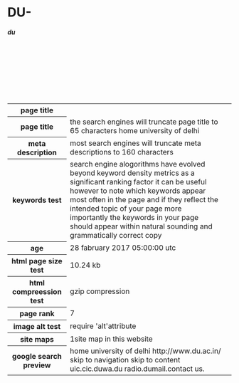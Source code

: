 # DU-
<html>
<body>
<table>
<b><i>du</i></b>
<tr>
<th><b>page title</b></th>
</tr>
<tr>
<th>page title</th>
<td>the search engines will truncate page title to 65 characters home university of delhi</td><br>
</tr>
<tr>
<th>meta description</th>
<td>most search engines will truncate meta descriptions to 160 characters<td><br>
</tr>
<tr>
<th>keywords test</th>
<td>search engine alogorithms have evolved beyond keyword density metrics as a significant ranking factor it can be useful however to note which keywords appear most often in the page and if they reflect the intended topic of your page more importantly the keywords in your page should appear within natural sounding and grammatically correct copy</td><br>
</tr>
<tr>
<th>age</th>
<td>28 fabruary 2017 05:00:00 utc</td><br>
</tr>
<tr>

<th>html page size test</th>
<td>10.24 kb</td><br>
</tr>
<tr>
<th>html compreession test</th>
<td>gzip compression</td><br>
</tr>
<tr>

<th>page rank</th>
<td>7</td><br>
</tr>
<tr>
<th>image alt test</th>
<td>require 'alt'attribute</td><br>
</tr>
<tr>
<th>site maps</th>
<td>1site map in this website</td><br>
</tr>
<tr>
<th>google search preview</th>
<td>home university of delhi http://www.du.ac.in/  skip to navigation skip to content uic.cic.duwa.du radio.dumail.contact us.</td><br>
</tr>
</table>
</body>
</html>
